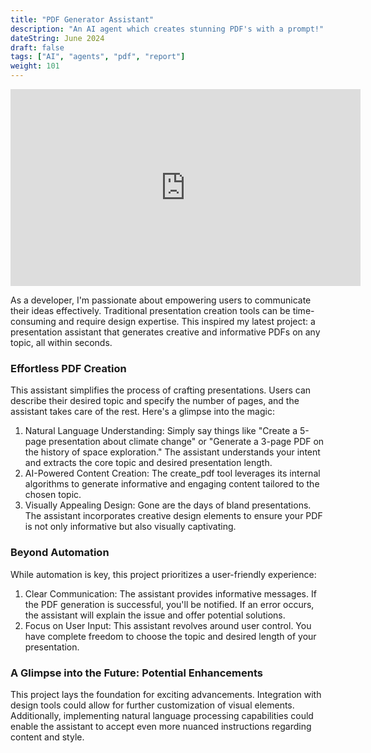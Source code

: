 ```yaml
---
title: "PDF Generator Assistant"
description: "An AI agent which creates stunning PDF's with a prompt!"
dateString: June 2024
draft: false
tags: ["AI", "agents", "pdf", "report"]
weight: 101
---
```

<iframe width="560" height="315" src="https://www.youtube.com/embed/dEIgIlxVxqE?si=WgDpDIECWETT3NmS" title="YouTube video player" frameborder="0" allow="accelerometer; autoplay; clipboard-write; encrypted-media; gyroscope; picture-in-picture; web-share" referrerpolicy="strict-origin-when-cross-origin" allowfullscreen></iframe>
<br/>

As a developer, I'm passionate about empowering users to communicate their ideas effectively. Traditional presentation creation tools can be time-consuming and require design expertise. This inspired my latest project: a presentation assistant that generates creative and informative PDFs on any topic, all within seconds.

### Effortless PDF Creation

This assistant simplifies the process of crafting presentations. Users can describe their desired topic and specify the number of pages, and the assistant takes care of the rest. Here's a glimpse into the magic:

1. Natural Language Understanding: Simply say things like "Create a 5-page presentation about climate change" or "Generate a 3-page PDF on the history of space exploration." The assistant understands your intent and extracts the core topic and desired presentation length.
2. AI-Powered Content Creation: The create_pdf tool leverages its internal algorithms to generate informative and engaging content tailored to the chosen topic.
3. Visually Appealing Design: Gone are the days of bland presentations. The assistant incorporates creative design elements to ensure your PDF is not only informative but also visually captivating.
### Beyond Automation
While automation is key, this project prioritizes a user-friendly experience:<br/>

1. Clear Communication: The assistant provides informative messages. If the PDF generation is successful, you'll be notified. If an error occurs, the assistant will explain the issue and offer potential solutions.
2. Focus on User Input: This assistant revolves around user control. You have complete freedom to choose the topic and desired length of your presentation.

### A Glimpse into the Future: Potential Enhancements
This project lays the foundation for exciting advancements. Integration with design tools could allow for further customization of visual elements. Additionally, implementing natural language processing capabilities could enable the assistant to accept even more nuanced instructions regarding content and style.
